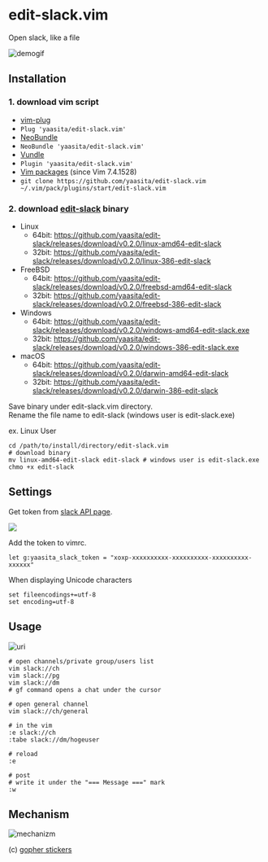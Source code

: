 # edit-slack.vim

 Open slack, like a file

![demogif](https://68.media.tumblr.com/eca8562405343fe62cce8f65179c2d27/tumblr_oihg6bGRZ21riy4fno1_1280.gif)

## Installation

### 1. download vim script

*  [vim-plug](https://github.com/junegunn/vim-plug)
  * `Plug 'yaasita/edit-slack.vim'`
*  [NeoBundle](https://github.com/Shougo/neobundle.vim)
  * `NeoBundle 'yaasita/edit-slack.vim'`
*  [Vundle](https://github.com/gmarik/vundle)
  * `Plugin 'yaasita/edit-slack.vim'`
*  [Vim packages](http://vimhelp.appspot.com/repeat.txt.html#packages) (since Vim 7.4.1528)
  * `git clone https://github.com/yaasita/edit-slack.vim ~/.vim/pack/plugins/start/edit-slack.vim`

### 2. download [edit-slack](https://github.com/yaasita/edit-slack) binary

* Linux
    * 64bit: https://github.com/yaasita/edit-slack/releases/download/v0.2.0/linux-amd64-edit-slack
    * 32bit: https://github.com/yaasita/edit-slack/releases/download/v0.2.0/linux-386-edit-slack
* FreeBSD
    * 64bit: https://github.com/yaasita/edit-slack/releases/download/v0.2.0/freebsd-amd64-edit-slack
    * 32bit: https://github.com/yaasita/edit-slack/releases/download/v0.2.0/freebsd-386-edit-slack
* Windows
    * 64bit: https://github.com/yaasita/edit-slack/releases/download/v0.2.0/windows-amd64-edit-slack.exe
    * 32bit: https://github.com/yaasita/edit-slack/releases/download/v0.2.0/windows-386-edit-slack.exe
* macOS
    * 64bit: https://github.com/yaasita/edit-slack/releases/download/v0.2.0/darwin-amd64-edit-slack
    * 32bit: https://github.com/yaasita/edit-slack/releases/download/v0.2.0/darwin-386-edit-slack


Save binary under edit-slack.vim directory.  
Rename the file name to edit-slack (windows user is edit-slack.exe)

ex. Linux User

    cd /path/to/install/directory/edit-slack.vim
    # download binary
    mv linux-amd64-edit-slack edit-slack # windows user is edit-slack.exe
    chmo +x edit-slack

## Settings

Get token from [slack API page](https://api.slack.com/web#authentication).

[<img src="https://68.media.tumblr.com/a3f5b61ee105e7932460a1303d2b496f/tumblr_oihao1lNZW1riy4fno1_250.png">](https://api.slack.com/web#authentication)

Add the token to vimrc.

    let g:yaasita_slack_token = "xoxp-xxxxxxxxxx-xxxxxxxxxx-xxxxxxxxxx-xxxxxx"

When displaying Unicode characters

    set fileencodings+=utf-8
    set encoding=utf-8

## Usage

![uri](http://i.imgur.com/aZnPw54.png)

    # open channels/private group/users list
    vim slack://ch
    vim slack://pg
    vim slack://dm
    # gf command opens a chat under the cursor

    # open general channel
    vim slack://ch/general

    # in the vim
    :e slack://ch
    :tabe slack://dm/hogeuser

    # reload
    :e

    # post
    # write it under the "=== Message ===" mark
    :w

## Mechanism

![mechanizm](https://68.media.tumblr.com/0aea501a67c0eb4ce83598c6fe4385fc/tumblr_oih8utLU2C1riy4fno1_500.png)

(c) [gopher stickers](https://github.com/tenntenn/gopher-stickers)
